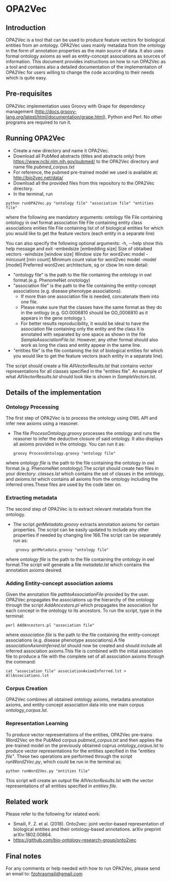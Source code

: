 # OPA2Vec
## Introduction
OPA2Vec is a tool that can be used to produce feature vectors for biological entities from an ontology. OPA2Vec uses mainly metadata from the ontology in the form of annotation properties as the main source of data. It also uses formal ontology axioms as well as entity-concept associations as sources of information. 
This document provides instructions on how to run OPA2Vec as a tool and contains also a detailed documentation of the implementation of OPA2Vec for users willing to change the code according to their needs which is quite easy.
## Pre-requisites
OPA2Vec implementation uses Groovy with Grape for dependency management (http://docs.groovy-lang.org/latest/html/documentation/grape.html), Python and Perl. No other programs are required to run it.
## Running OPA2Vec
- Create a new directory and name it OPA2Vec.
- Download all PubMed abstracts (titles and abstracts only) from https://www.ncbi.nlm.nih.gov/pubmed/ to the OPA2Vec directory and name file  *pubmed_corpus.txt*
- For reference, the pubmed pre-trained model we used is available at: http://bio2vec.net/data/
- Download all the provided files from this repository to the OPA2Vec directory.
- In the terminal, run 
```
python runOPA2Vec.py "ontology file" "association file" "entities file"
```
where the following are mandatory arguments:
  ontology file         File containing ontology in owl format
  association file      File containing entity class associations
  enities file          File containing list of of biological entities for
                        which you would like to get the feature vectors (each
                        entity in a separate line)

You can also specify the following optional arguments:
  -h, --help            show this help message and exit
  -embedsize [embedding size]
                        Size of obtaibed vectors
  -windsize [window size]
                        Window size for word2vec model
  -mincount [min count]
                        Minimum count value for word2vec model
  -model [model]        Preferred word2vec architecture, sg or cbow
Im nore detail:
- "ontology file" is the path to the file containing the ontology in owl format.(e.g. PhenomeNet onotology)
- "association file" is the path to the file containing the entity-concept associations (e.g. disease phenotype associations).  
    + If more than one association file is needed, concatenate them into one file.
    + Please make sure that the classes have the same format as they do in the ontlogy (e.g. GO:0006810 should be GO_0006810 as it appears in the gene ontology ).
    + For better results reproducibility, it would be ideal to have the association file containing only the entity and the class it is annotated with separated by one space as shown in the file *SampleAssociationFile.lst*. However, any other format should also work as long the class and entity appear in the same line.
- "entities file" is the file containing the list of biological entities for which you would like to get the feature vectors (each entity in a separate line).

The script should create a file *AllVectorResults.lst* that contains vector representations for all classes specified in the "entities file". An example of what *AllVectorResults.lst* should look like is shown in *SampleVectors.lst*.
## Details of the implementation
### Ontology Processing
The first step of OPA2Vec is to process the ontology using OWL API and infer new axioms using a reasoner. 
- The file *ProcessOntology.groovy* processes the ontology and runs the reasoner to infer the deductive closure of said ontology. It also displays all axioms provided in the ontology. You can run it as:
    ```
    groovy ProcessOntology.groovy "ontology file"
    ```
 
 where *ontology file* is the path to the file containing the ontology in owl format.(e.g. PhenomeNet onotology).The script should create two files in your directory: *classes.lst*  which contains the set of classes in the ontology, and  *axioms.lst*  which contains all axioms from the ontology including the inferred ones.These files are used by the code later on.
 
### Extracting metadata
The second step of OPA2Vec is to extract relevant metadata from the ontology.
- The script *getMetadata.groovy* extracts annotation axioms for certain properties. The script can be easily updated to include any other properties if needed by changing line 166.The script can be separately run as:
   ```
    groovy getMetadata.groovy "ontology file"
   ```
 
 where  *ontology file* is the path to the file containing the ontology in owl format.The script will generate a file *metadata.lst* which contains the annotation axioms desired.
### Adding Entity-concept association axioms
Given the annotation file *pathtoAssociationFile* provided by the user. OPA2Vec propagates the associations up the hierarchy of the ontology through the script *AddAncestors.pl* which propagates the association for each concept in the ontology to its ancestors. To run the script, type in the terminal: 
   ```
   perl AddAncestors.pl "association file"
   ```
 where *association file* is the path to the file containing the entity-concept associations (e.g. disease phenotype associations).A file *associationAxiomInferred.lst* should now be created and should include all inferred association axioms.This file is combined with the initial association file to produce a file with the complete set of all association axioms through the command:
   ```
   cat "association file" associationAxiomInferred.lst > AllAssociations.lst
   ```

### Corpus Creation
OPA2Vec combines all obtained ontology axioms, metadata annotation axioms, and entity-concept association data into one main corpus *ontology_corpus.lst*.
### Representation Learning 
To produce vector representations of the entities, OPA2Vec pre-trains Word2Vec on the PubMed corpus *pubmed_corpus.txt* and then applies the pre-trained model on the previously obtained coprus *ontology_corpus.lst* to produce vector representations for the entities specified in the *"entities file"*. These two operations are performed through the script *runWord2Vec.py*, which could be run in the terminal as:
```
python runWord2Vec.py "entities file"
```
  This script will create an output file *AllVectorResults.lst*  with the vector representations of all entities specified in *entities file*.
## Related work
Please refer to the following  for related work:
- Smaili, F. Z. et al. (2018). Onto2vec: joint vector-based representation of
biological entities and their ontology-based annotations. arXiv preprint
arXiv:1802.00864.
- https://github.com/bio-ontology-research-group/onto2vec
## Final notes
For any comments or help needed with how to run OPA2Vec, please send an email to: fzohrasmaili@gmail.com
